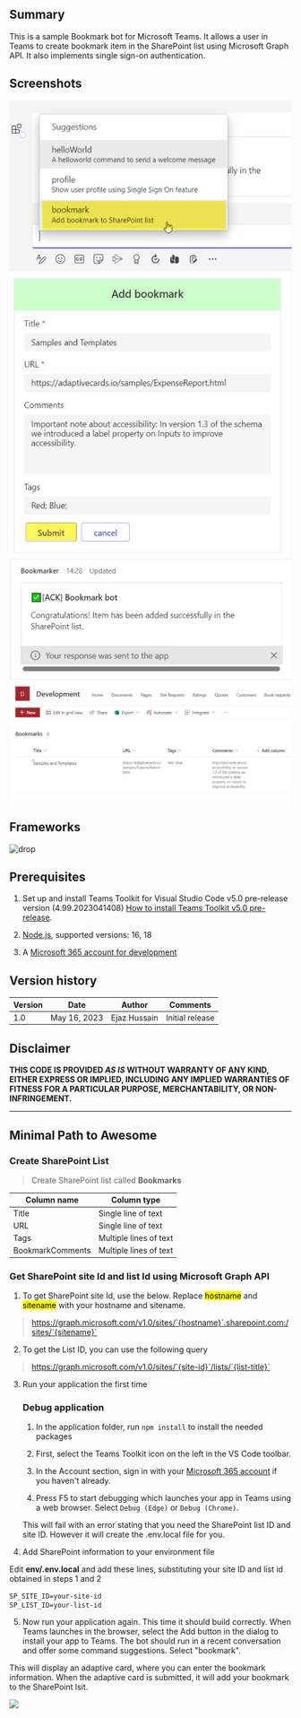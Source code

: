 ## Summary

This is a sample Bookmark bot for Microsoft Teams. It allows a user in Teams to create bookmark item in the SharePoint list using Microsoft Graph API. It also implements single sign-on authentication.

## Screenshots
![Trigger command](./assets/trigger-bookmark.jpg)
![add bookmark form](./assets/add-bookmark-form.jpg)
![confirmation](./assets/bookmark-confirmation.jpg)
![confirmation](./assets/bookmark-sharepoint-list.jpg)

## Frameworks

![drop](https://img.shields.io/badge/Bot&nbsp;Framework-4.19.3-green.svg)

## Prerequisites

1. Set up and install Teams Toolkit for Visual Studio Code v5.0 pre-release version (4.99.2023041408) [How to install Teams Toolkit v5.0 pre-release](https://learn.microsoft.com/en-us/microsoftteams/platform/toolkit/install-teams-toolkit?tabs=vscode&pivots=visual-studio-code#install-a-pre-release-version).

2. [Node.js](https://nodejs.org/), supported versions: 16, 18

3. A [Microsoft 365 account for development](https://learn.microsoft.com/microsoftteams/platform/toolkit/tools-prerequisites#accounts-to-build-your-teams-app)


## Version history

Version|Date|Author|Comments
-------|----|----|--------
1.0|May 16, 2023|Ejaz Hussain|Initial release

## Disclaimer

**THIS CODE IS PROVIDED _AS IS_ WITHOUT WARRANTY OF ANY KIND, EITHER EXPRESS OR IMPLIED, INCLUDING ANY IMPLIED WARRANTIES OF FITNESS FOR A PARTICULAR PURPOSE, MERCHANTABILITY, OR NON-INFRINGEMENT.**

---

## Minimal Path to Awesome

### Create SharePoint List

>Create SharePoint list called **Bookmarks**

 | Column name | Column type            |
|-------------|------------------------|
| Title       | Single line of text    |
| URL         | Single line of text    |
| Tags        | Multiple lines of text |
| BookmarkComments    | Multiple lines of text |

### Get SharePoint site Id and list Id using Microsoft Graph API

1. To get SharePoint site Id, use the below. Replace <mark>hostname</mark> and <mark>sitename</mark> with your hostname and sitename.

>https://graph.microsoft.com/v1.0/sites/`{hostname}`.sharepoint.com:/sites/`{sitename}`

2. To get the List ID, you can use the following query

>https://graph.microsoft.com/v1.0/sites/`{site-id}`/lists/`{list-title}`

3. Run your application the first time

    ### Debug application

    1. In the application folder, run `npm install` to install the needed packages

    1. First, select the Teams Toolkit icon on the left in the VS Code toolbar.
    2. In the Account section, sign in with your [Microsoft 365 account](https://docs.microsoft.com/microsoftteams/platform/toolkit/accounts) if you haven't already.
    3. Press F5 to start debugging which launches your app in Teams using a web browser. Select `Debug (Edge)` or `Debug (Chrome)`.

    This will fail with an error stating that you need the SharePoint list ID and site ID. However it will create the .env.local file for you.

4. Add SharePoint information to your environment file

Edit **env/.env.local** and add these lines, substituting your site ID and list id obtained in steps 1 and 2

~~~text
SP_SITE_ID=your-site-id
SP_LIST_ID=your-list-id
~~~

5. Now run your application again. This time it should build correctly.
When Teams launches in the browser, select the Add button in the dialog to install your app to Teams.
The bot should run in a recent conversation and offer some command suggestions. Select "bookmark".

This will display an adaptive card, where you can enter the bookmark information. When the adaptive card is submitted, it will add your bookmark to the SharePoint lsit.


<img src="https://pnptelemetry.azurewebsites.net/teams-dev-samples/samples/bot-graph-bookmark" />
